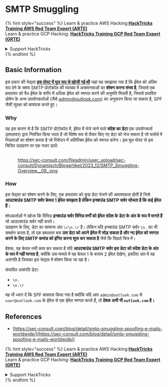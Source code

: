 # SMTP Smuggling

{% hint style="success" %}
Learn & practice AWS Hacking:<img src="../../.gitbook/assets/arte.png" alt="" data-size="line">[**HackTricks Training AWS Red Team Expert (ARTE)**](https://training.hacktricks.xyz/courses/arte)<img src="../../.gitbook/assets/arte.png" alt="" data-size="line">\
Learn & practice GCP Hacking: <img src="../../.gitbook/assets/grte.png" alt="" data-size="line">[**HackTricks Training GCP Red Team Expert (GRTE)**<img src="../../.gitbook/assets/grte.png" alt="" data-size="line">](https://training.hacktricks.xyz/courses/grte)

<details>

<summary>Support HackTricks</summary>

* Check the [**subscription plans**](https://github.com/sponsors/carlospolop)!
* **Join the** 💬 [**Discord group**](https://discord.gg/hRep4RUj7f) or the [**telegram group**](https://t.me/peass) or **follow** us on **Twitter** 🐦 [**@hacktricks\_live**](https://twitter.com/hacktricks\_live)**.**
* **Share hacking tricks by submitting PRs to the** [**HackTricks**](https://github.com/carlospolop/hacktricks) and [**HackTricks Cloud**](https://github.com/carlospolop/hacktricks-cloud) github repos.

</details>
{% endhint %}

## Basic Information

इस प्रकार की भेद्यता [**इस पोस्ट में मूल रूप से खोजी गई थी**](https://sec-consult.com/blog/detail/smtp-smuggling-spoofing-e-mails-worldwide/) जहां यह समझाया गया है कि ईमेल को अंतिम रूप देने के समय SMTP प्रोटोकॉल की व्याख्या में असमानताओं का **शोषण करना संभव है**, जिससे एक हमलावर को वैध ईमेल के शरीर में अधिक ईमेल को स्मगल करने की अनुमति मिलती है, जिससे प्रभावित डोमेन के अन्य उपयोगकर्ताओं (जैसे admin@outlook.com) का अनुकरण किया जा सकता है, SPF जैसी सुरक्षा को बायपास करते हुए।

### Why

यह इस कारण से है कि SMTP प्रोटोकॉल में, ईमेल में भेजे जाने वाले **संदेश का डेटा** एक उपयोगकर्ता (हमलावर) द्वारा नियंत्रित किया जाता है जो विशेष रूप से तैयार किए गए डेटा को भेज सकता है जो पार्सर्स में भिन्नताओं का शोषण करता है जो रिसेप्टर में अतिरिक्त ईमेल को स्मगल करेगा। इस मूल पोस्ट से इस चित्रित उदाहरण पर एक नज़र डालें:

<figure><img src="../../.gitbook/assets/image (8) (1) (1) (1) (1).png" alt=""><figcaption><p><a href="https://sec-consult.com/fileadmin/user_upload/sec-consult/Dynamisch/Blogartikel/2023_12/SMTP_Smuggling-Overview__09_.png">https://sec-consult.com/fileadmin/user_upload/sec-consult/Dynamisch/Blogartikel/2023_12/SMTP_Smuggling-Overview__09_.png</a></p></figcaption></figure>

### How

इस भेद्यता का शोषण करने के लिए, एक हमलावर को कुछ डेटा भेजने की आवश्यकता होती है जिसे **आउटबाउंड SMTP सर्वर केवल 1 ईमेल समझता है लेकिन इनबाउंड SMTP सर्वर सोचता है कि कई ईमेल हैं**।

शोधकर्ताओं ने खोजा कि विभिन्न **इनबाउंड सर्वर विभिन्न वर्णों को ईमेल संदेश के डेटा के अंत के रूप में मानते हैं** जो आउटबाउंड सर्वर नहीं करते।\
उदाहरण के लिए, डेटा का सामान्य अंत `\r\n.\r` है। लेकिन यदि इनबाउंड SMTP सर्वर `\n.` का भी समर्थन करता है, तो एक हमलावर बस **उस डेटा को अपने ईमेल में जोड़ सकता है और नए ईमेल को स्मगल करने के लिए SMTP कमांड को इंगित करना शुरू कर सकता है** जैसे कि पिछले चित्र में।

बेशक, यह केवल तभी काम कर सकता है यदि **आउटबाउंड SMTP सर्वर इस डेटा को संदेश डेटा के अंत के रूप में नहीं मानता है**, क्योंकि उस मामले में यह केवल 1 के बजाय 2 ईमेल देखेगा, इसलिए अंत में यह असंगति है जिसका इस भेद्यता में शोषण किया जा रहा है।

संभावित असंगति डेटा:

* `\n.`
* `\n.\r`

यह भी ध्यान दें कि SPF बायपास किया गया है क्योंकि यदि आप `admin@outlook.com` से `user@outlook.com` के ईमेल से एक ईमेल स्मगल करते हैं, तो **प्रेषक अभी भी `outlook.com` है।**

## **References**

* [https://sec-consult.com/blog/detail/smtp-smuggling-spoofing-e-mails-worldwide/](https://sec-consult.com/blog/detail/smtp-smuggling-spoofing-e-mails-worldwide/)

{% hint style="success" %}
Learn & practice AWS Hacking:<img src="../../.gitbook/assets/arte.png" alt="" data-size="line">[**HackTricks Training AWS Red Team Expert (ARTE)**](https://training.hacktricks.xyz/courses/arte)<img src="../../.gitbook/assets/arte.png" alt="" data-size="line">\
Learn & practice GCP Hacking: <img src="../../.gitbook/assets/grte.png" alt="" data-size="line">[**HackTricks Training GCP Red Team Expert (GRTE)**<img src="../../.gitbook/assets/grte.png" alt="" data-size="line">](https://training.hacktricks.xyz/courses/grte)

<details>

<summary>Support HackTricks</summary>

* Check the [**subscription plans**](https://github.com/sponsors/carlospolop)!
* **Join the** 💬 [**Discord group**](https://discord.gg/hRep4RUj7f) or the [**telegram group**](https://t.me/peass) or **follow** us on **Twitter** 🐦 [**@hacktricks\_live**](https://twitter.com/hacktricks\_live)**.**
* **Share hacking tricks by submitting PRs to the** [**HackTricks**](https://github.com/carlospolop/hacktricks) and [**HackTricks Cloud**](https://github.com/carlospolop/hacktricks-cloud) github repos.

</details>
{% endhint %}
